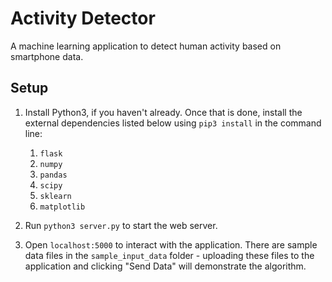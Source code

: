 # Activity Detector

A machine learning application to detect human activity based on smartphone data.

## Setup

1. Install Python3, if you haven't already. Once that is done, install the external dependencies listed below using `pip3 install` in the command line:
    1. `flask`
    2. `numpy`
    3. `pandas`
    4. `scipy`
    5. `sklearn`
    6. `matplotlib`

2. Run `python3 server.py` to start the web server. 

3. Open `localhost:5000` to interact with the application. There are sample data files in the `sample_input_data` folder - uploading these files to the application and clicking "Send Data" will demonstrate the algorithm. 